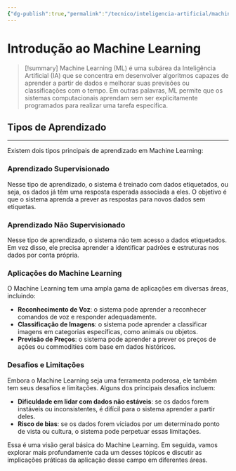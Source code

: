 ```yaml
---
{"dg-publish":true,"permalink":"/tecnico/inteligencia-artificial/machine-learning/introducao-ao-machine-learning/","title":"Introdução ao Machine Learning","metatags":{"description":"permite que os sistemas computacionais aprendam sem ser explicitamente programados para realizar uma tarefa específica."},"tags":["Inteligencia-artificial","Machine-Learning"],"noteIcon":"1","updated":"2025-01-20T19:52:10.139-03:00"}
---
```


# Introdução ao Machine Learning


>[!summary] Machine Learning (ML) é uma subárea da Inteligência Artificial (IA) que se concentra em desenvolver algoritmos capazes de aprender a partir de dados e melhorar suas previsões ou classificações com o tempo. Em outras palavras, ML permite que os sistemas computacionais aprendam sem ser explicitamente programados para realizar uma tarefa específica.

## **Tipos de Aprendizado**
------------------------

Existem dois tipos principais de aprendizado em Machine Learning:

### **Aprendizado Supervisionado**

Nesse tipo de aprendizado, o sistema é treinado com dados etiquetados, ou seja, os dados já têm uma resposta esperada associada a eles. O objetivo é que o sistema aprenda a prever as respostas para novos dados sem etiquetas.

### **Aprendizado Não Supervisionado**

Nesse tipo de aprendizado, o sistema não tem acesso a dados etiquetados. Em vez disso, ele precisa aprender a identificar padrões e estruturas nos dados por conta própria.

### **Aplicações do Machine Learning**

O Machine Learning tem uma ampla gama de aplicações em diversas áreas, incluindo:

* **Reconhecimento de Voz**: o sistema pode aprender a reconhecer comandos de voz e responder adequadamente.
* **Classificação de Imagens**: o sistema pode aprender a classificar imagens em categorias específicas, como animais ou objetos.
* **Previsão de Preços**: o sistema pode aprender a prever os preços de ações ou commodities com base em dados históricos.

### **Desafios e Limitações**

Embora o Machine Learning seja uma ferramenta poderosa, ele também tem seus desafios e limitações. Alguns dos principais desafios incluem:

* **Dificuldade em lidar com dados não estáveis**: se os dados forem instáveis ou inconsistentes, é difícil para o sistema aprender a partir deles.
* **Risco de bias**: se os dados forem viciados por um determinado ponto de vista ou cultura, o sistema pode perpetuar essas limitações.

Essa é uma visão geral básica do Machine Learning. Em seguida, vamos explorar mais profundamente cada um desses tópicos e discutir as implicações práticas da aplicação desse campo em diferentes áreas.
